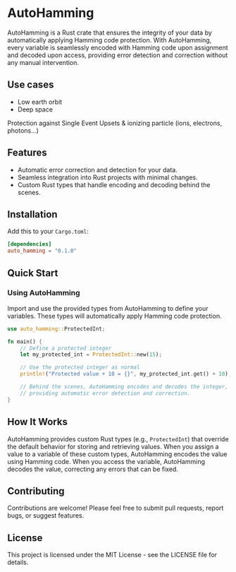 
# AutoHamming

AutoHamming is a Rust crate that ensures the integrity of your data by automatically applying Hamming code protection. With AutoHamming, every variable is seamlessly encoded with Hamming code upon assignment and decoded upon access, providing error detection and correction without any manual intervention.

## Use cases

- Low earth orbit
- Deep space

Protection against Single Event Upsets & ionizing particle (ions, electrons, photons...) 

## Features

- Automatic error correction and detection for your data.
- Seamless integration into Rust projects with minimal changes.
- Custom Rust types that handle encoding and decoding behind the scenes.

## Installation

Add this to your `Cargo.toml`:

```toml
[dependencies]
auto_hamming = "0.1.0"
```

## Quick Start

### Using AutoHamming

Import and use the provided types from AutoHamming to define your variables. These types will automatically apply Hamming code protection.

```rust
use auto_hamming::ProtectedInt;

fn main() {
    // Define a protected integer
    let my_protected_int = ProtectedInt::new(15);

    // Use the protected integer as normal
    println!("Protected value + 10 = {}", my_protected_int.get() + 10);

    // Behind the scenes, AutoHamming encodes and decodes the integer,
    // providing automatic error detection and correction.
}
```

## How It Works

AutoHamming provides custom Rust types (e.g., `ProtectedInt`) that override the default behavior for storing and retrieving values. When you assign a value to a variable of these custom types, AutoHamming encodes the value using Hamming code. When you access the variable, AutoHamming decodes the value, correcting any errors that can be fixed.

## Contributing

Contributions are welcome! Please feel free to submit pull requests, report bugs, or suggest features.

## License

This project is licensed under the MIT License - see the LICENSE file for details.
